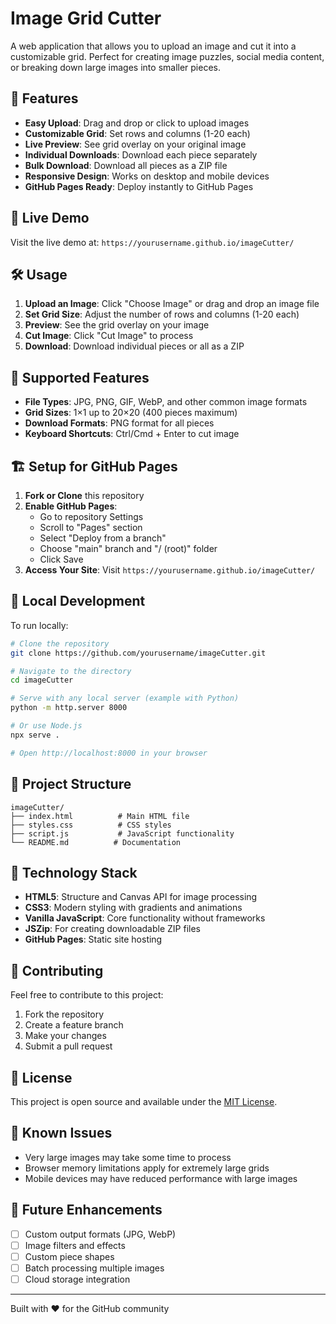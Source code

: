 # Image Grid Cutter

A web application that allows you to upload an image and cut it into a customizable grid. Perfect for creating image puzzles, social media content, or breaking down large images into smaller pieces.

## 🌟 Features

- **Easy Upload**: Drag and drop or click to upload images
- **Customizable Grid**: Set rows and columns (1-20 each)
- **Live Preview**: See grid overlay on your original image
- **Individual Downloads**: Download each piece separately
- **Bulk Download**: Download all pieces as a ZIP file
- **Responsive Design**: Works on desktop and mobile devices
- **GitHub Pages Ready**: Deploy instantly to GitHub Pages

## 🚀 Live Demo

Visit the live demo at: `https://yourusername.github.io/imageCutter/`

## 🛠️ Usage

1. **Upload an Image**: Click "Choose Image" or drag and drop an image file
2. **Set Grid Size**: Adjust the number of rows and columns (1-20 each)
3. **Preview**: See the grid overlay on your image
4. **Cut Image**: Click "Cut Image" to process
5. **Download**: Download individual pieces or all as a ZIP

## 📱 Supported Features

- **File Types**: JPG, PNG, GIF, WebP, and other common image formats
- **Grid Sizes**: 1×1 up to 20×20 (400 pieces maximum)
- **Download Formats**: PNG format for all pieces
- **Keyboard Shortcuts**: Ctrl/Cmd + Enter to cut image

## 🏗️ Setup for GitHub Pages

1. **Fork or Clone** this repository
2. **Enable GitHub Pages**:
   - Go to repository Settings
   - Scroll to "Pages" section
   - Select "Deploy from a branch"
   - Choose "main" branch and "/ (root)" folder
   - Click Save
3. **Access Your Site**: Visit `https://yourusername.github.io/imageCutter/`

## 🔧 Local Development

To run locally:

```bash
# Clone the repository
git clone https://github.com/yourusername/imageCutter.git

# Navigate to the directory
cd imageCutter

# Serve with any local server (example with Python)
python -m http.server 8000

# Or use Node.js
npx serve .

# Open http://localhost:8000 in your browser
```

## 📁 Project Structure

```
imageCutter/
├── index.html          # Main HTML file
├── styles.css          # CSS styles
├── script.js           # JavaScript functionality
└── README.md          # Documentation
```

## 🎨 Technology Stack

- **HTML5**: Structure and Canvas API for image processing
- **CSS3**: Modern styling with gradients and animations
- **Vanilla JavaScript**: Core functionality without frameworks
- **JSZip**: For creating downloadable ZIP files
- **GitHub Pages**: Static site hosting

## 🤝 Contributing

Feel free to contribute to this project:

1. Fork the repository
2. Create a feature branch
3. Make your changes
4. Submit a pull request

## 📄 License

This project is open source and available under the [MIT License](LICENSE).

## 🐛 Known Issues

- Very large images may take some time to process
- Browser memory limitations apply for extremely large grids
- Mobile devices may have reduced performance with large images

## 🔮 Future Enhancements

- [ ] Custom output formats (JPG, WebP)
- [ ] Image filters and effects
- [ ] Custom piece shapes
- [ ] Batch processing multiple images
- [ ] Cloud storage integration

---

Built with ❤️ for the GitHub community
